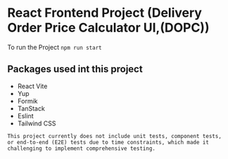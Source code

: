 # React Frontend Project  (Delivery Order Price Calculator UI,(DOPC))


To run the Project ```npm run start```

## Packages used int this project 
- React Vite
- Yup 
- Formik 
- TanStack  
- Eslint
- Tailwind CSS


```
This project currently does not include unit tests, component tests, or end-to-end (E2E) tests due to time constraints, which made it challenging to implement comprehensive testing. 
```


